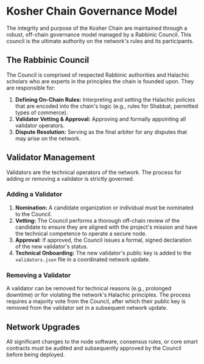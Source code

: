 # Kosher Chain Governance Model

The integrity and purpose of the Kosher Chain are maintained through a robust, off-chain governance model managed by a Rabbinic Council. This council is the ultimate authority on the network's rules and its participants.

## The Rabbinic Council

The Council is comprised of respected Rabbinic authorities and Halachic scholars who are experts in the principles the chain is founded upon. They are responsible for:

1.  **Defining On-Chain Rules:** Interpreting and setting the Halachic policies that are encoded into the chain's logic (e.g., rules for Shabbat, permitted types of commerce).
2.  **Validator Vetting & Approval:** Approving and formally appointing all validator operators.
3.  **Dispute Resolution:** Serving as the final arbiter for any disputes that may arise on the network.

## Validator Management

Validators are the technical operators of the network. The process for adding or removing a validator is strictly governed.

### Adding a Validator

1.  **Nomination:** A candidate organization or individual must be nominated to the Council.
2.  **Vetting:** The Council performs a thorough off-chain review of the candidate to ensure they are aligned with the project's mission and have the technical competence to operate a secure node.
3.  **Approval:** If approved, the Council issues a formal, signed declaration of the new validator's status.
4.  **Technical Onboarding:** The new validator's public key is added to the `validators.json` file in a coordinated network update.

### Removing a Validator

A validator can be removed for technical reasons (e.g., prolonged downtime) or for violating the network's Halachic principles. The process requires a majority vote from the Council, after which their public key is removed from the validator set in a subsequent network update.

## Network Upgrades

All significant changes to the node software, consensus rules, or core smart contracts must be audited and subsequently approved by the Council before being deployed.
